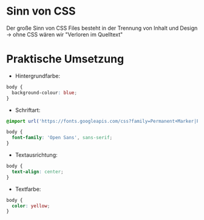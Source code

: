 # Sinn von CSS
Der große Sinn von CSS Files besteht in der Trennung von Inhalt und Design  
  -> ohne CSS wären wir "Verloren im Quelltext"
  
# Praktische Umsetzung
- Hintergrundfarbe:
```css
body {  
  background-colour: blue;  
}
```
- Schriftart:
```css
@import url('https://fonts.googleapis.com/css?family=Permanent+Marker|Playfair+Display:900|Open+Sans');

body {  
  font-family: 'Open Sans', sans-serif; 
}
```
- Textausrichtung:
```css
body {
  text-align: center;
}
```
- Textfarbe:
```css
body {
  color: yellow;
}
```
